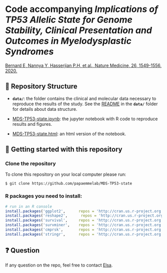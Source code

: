 # Code accompanying *Implications of TP53 Allelic State for Genome Stability, Clinical Presentation and Outcomes in Myelodysplastic Syndromes*

[Bernard E, Nannya Y, Hasserjian P.H, et al., Nature Medicine, 26, 1549-1556, 2020.](https://www.nature.com/articles/s41591-020-1008-z)


## :open_file_folder: Repository Structure

- **`data/`**: the folder contains the clinical and molecular data necessary to reproduce the results of the study. See the [README](./data/README.md) in the **`data/`** folder for details about data structure.

- [MDS-TP53-state.ipynb](./MDS-TP53-state.ipynb): the jupyter notebook with R code to reproduce results and figures.

- [MDS-TP53-state.html](./MDS-TP53-state.html): an html version of the notebook.


## :rocket: Getting started with this repository

### Clone the repository

To clone this repository on your local computer please run:

```shell
$ git clone https://github.com/papaemmelab/MDS-TP53-state
```

### R packages you need to install:

```R
# run in an R console
install.packages('ggplot2',      repos = 'http://cran.us.r-project.org')
install.packages('reshape2',      repos = 'http://cran.us.r-project.org')
install.packages('survival',     repos = 'http://cran.us.r-project.org')
install.packages('survminer',    repos = 'http://cran.us.r-project.org')
install.packages('cmprsk',       repos = 'http://cran.us.r-project.org')
install.packages('stringr',      repos = 'http://cran.us.r-project.org')
```


## :question: Question

If any question on the repo, feel free to contact [Elsa](https://elsab.github.io/).
